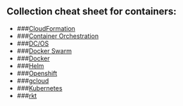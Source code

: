 ## Collection cheat sheet for containers:

- ###[CloudFormation](https://docs.aws.amazon.com/cli/latest/reference/cloudformation/index.html)
- ###[Container Orchestration](ContainerOrchestration.md)
- ###[DC/OS](https://docs.mesosphere.com/1.11/cli/command-reference/)
- ###[Docker Swarm](DockerSwarm.md)
- ###[Docker](Docker.md)
- ###[Helm](Helm.md)
- ###[Openshift](Openshift.md)
- ###[gcloud](https://github.com/JeffDeCola/my-cheat-sheets/tree/master/software/infrastructure-as-a-service/cloud-services-compute/google-compute-engine-cheat-sheet)
- ###[Kubernetes](Kubernetes.md)
- ###[rkt](http://rocket.readthedocs.org/en/latest/Documentation/commands/)